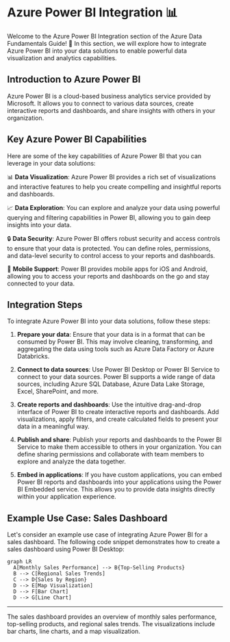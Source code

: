 # Azure Power BI Integration 📊

Welcome to the Azure Power BI Integration section of the Azure Data Fundamentals Guide! 🌟 In this section, we will explore how to integrate Azure Power BI into your data solutions to enable powerful data visualization and analytics capabilities.

## Introduction to Azure Power BI

Azure Power BI is a cloud-based business analytics service provided by Microsoft. It allows you to connect to various data sources, create interactive reports and dashboards, and share insights with others in your organization.

## Key Azure Power BI Capabilities

Here are some of the key capabilities of Azure Power BI that you can leverage in your data solutions:

📊 **Data Visualization**: Azure Power BI provides a rich set of visualizations and interactive features to help you create compelling and insightful reports and dashboards.

📈 **Data Exploration**: You can explore and analyze your data using powerful querying and filtering capabilities in Power BI, allowing you to gain deep insights into your data.

🔒 **Data Security**: Azure Power BI offers robust security and access controls to ensure that your data is protected. You can define roles, permissions, and data-level security to control access to your reports and dashboards.

📱 **Mobile Support**: Power BI provides mobile apps for iOS and Android, allowing you to access your reports and dashboards on the go and stay connected to your data.

## Integration Steps

To integrate Azure Power BI into your data solutions, follow these steps:

1. **Prepare your data**: Ensure that your data is in a format that can be consumed by Power BI. This may involve cleaning, transforming, and aggregating the data using tools such as Azure Data Factory or Azure Databricks.

2. **Connect to data sources**: Use Power BI Desktop or Power BI Service to connect to your data sources. Power BI supports a wide range of data sources, including Azure SQL Database, Azure Data Lake Storage, Excel, SharePoint, and more.

3. **Create reports and dashboards**: Use the intuitive drag-and-drop interface of Power BI to create interactive reports and dashboards. Add visualizations, apply filters, and create calculated fields to present your data in a meaningful way.

4. **Publish and share**: Publish your reports and dashboards to the Power BI Service to make them accessible to others in your organization. You can define sharing permissions and collaborate with team members to explore and analyze the data together.

5. **Embed in applications**: If you have custom applications, you can embed Power BI reports and dashboards into your applications using the Power BI Embedded service. This allows you to provide data insights directly within your application experience.

## Example Use Case: Sales Dashboard

Let's consider an example use case of integrating Azure Power BI for a sales dashboard. The following code snippet demonstrates how to create a sales dashboard using Power BI Desktop:

```mermaid
graph LR
  A[Monthly Sales Performance] --> B{Top-Selling Products}
  B --> C[Regional Sales Trends]
  C --> D{Sales by Region}
  D --> E[Map Visualization]
  D --> F[Bar Chart]
  D --> G[Line Chart]
```
---



The sales dashboard provides an overview of monthly sales performance, top-selling products, and regional sales trends. The visualizations include bar charts, line charts, and a map visualization.

